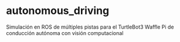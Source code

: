 # autonomous_driving
Simulación en ROS de múltiples pistas para el TurtleBot3 Waffle Pi de conducción autónoma con visión computacional
